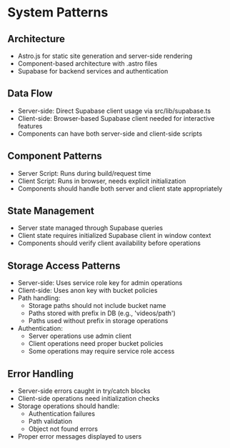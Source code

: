 # System Patterns

## Architecture
- Astro.js for static site generation and server-side rendering
- Component-based architecture with .astro files
- Supabase for backend services and authentication

## Data Flow
- Server-side: Direct Supabase client usage via src/lib/supabase.ts
- Client-side: Browser-based Supabase client needed for interactive features
- Components can have both server-side and client-side scripts

## Component Patterns
- Server Script: Runs during build/request time
- Client Script: Runs in browser, needs explicit initialization
- Components should handle both server and client state appropriately

## State Management
- Server state managed through Supabase queries
- Client state requires initialized Supabase client in window context
- Components should verify client availability before operations

## Storage Access Patterns
- Server-side: Uses service role key for admin operations
- Client-side: Uses anon key with bucket policies
- Path handling:
  * Storage paths should not include bucket name
  * Paths stored with prefix in DB (e.g., 'videos/path')
  * Paths used without prefix in storage operations
- Authentication:
  * Server operations use admin client
  * Client operations need proper bucket policies
  * Some operations may require service role access

## Error Handling
- Server-side errors caught in try/catch blocks
- Client-side operations need initialization checks
- Storage operations should handle:
  * Authentication failures
  * Path validation
  * Object not found errors
- Proper error messages displayed to users